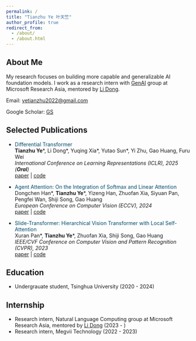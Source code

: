 ```yaml
---
permalink: /
title: "Tianzhu Ye 叶天竺"
author_profile: true
redirect_from: 
  - /about/
  - /about.html
---
```


## About Me
<!-- I'm a first-year PhD student in Department of Automation at Tsinghua University, advised by [Gao Huang](https://www.gaohuang.net/). I also work as a research intern with Natural Language Computing group at Microsoft Research Asia, mentored by [Li Dong](https://dong.li/). My research focuses on building more capable and generalizable AI foundation models. -->

My research focuses on building more capable and generalizable AI foundation models. I work as a research intern with [GenAI](https://www.microsoft.com/en-us/research/group/general-artificial-intelligence/) group at Microsoft Research Asia, mentored by [Li Dong](https://dong.li/). 

<!-- Email: ytz24@mails.tsinghua.edu.cn -->
Email: yetianzhu2022@gmail.com

Google Scholar: [GS](https://scholar.google.com/citations?user=7X8BCBsAAAAJ)

## Selected Publications

- <span style="color:#004B6B">Differential Transformer</span>  
**Tianzhu Ye**\*, Li Dong\*, Yuqing Xia\*, Yutao Sun\*, Yi Zhu, Gao Huang, Furu Wei  
*International Conference on Learning Representations (ICLR), 2025 (**Oral**)*  
[paper](https://arxiv.org/abs/2410.05258) | [code](https://aka.ms/Diff-Transformer)  

- <span style="color:#004B6B">Agent Attention: On the Integration of Softmax and Linear Attention</span>  
Dongchen Han\*, **Tianzhu Ye**\*, Yizeng Han, Zhuofan Xia, Siyuan Pan, Pengfei Wan, Shiji Song, Gao Huang  
*European Conference on Computer Vision (ECCV), 2024*  
[paper](https://arxiv.org/abs/2312.08874) | [code](https://github.com/LeapLabTHU/Agent-Attention)

- <span style="color:#004B6B">Slide-Transformer: Hierarchical Vision Transformer with Local Self-Attention</span>  
Xuran Pan\*, **Tianzhu Ye**\*, Zhuofan Xia, Shiji Song, Gao Huang  
*IEEE/CVF Conference on Computer Vision and Pattern Recognition (CVPR), 2023*  
[paper](https://arxiv.org/abs/2304.04237) | [code](https://github.com/LeapLabTHU/Slide-Transformer)

## Education
<!-- - Ph.D. student, Tsinghua University (2024 - ) -->
- Undergrauate student, Tsinghua University (2020 - 2024)

## Internship
- Research intern, Natural Language Computing group at Microsoft Research Asia, mentored by [Li Dong](https://dong.li/) (2023 - )
- Research intern, Megvii Technology (2022 - 2023)
